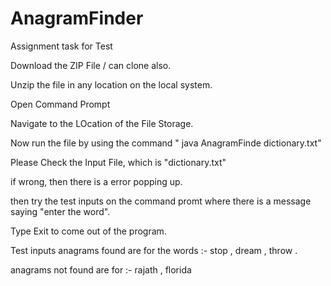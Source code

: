 # AnagramFinder
Assignment task for Test

Download the ZIP File / can clone also.

Unzip the file in any location on the local system.

Open Command Prompt

Navigate to the LOcation of the File Storage.

Now run the file by using the command " java AnagramFinde dictionary.txt"

Please Check the Input File, which is "dictionary.txt"

if wrong, then there is a error popping up.

then try the test inputs on the command promt where there is a message saying "enter the word". 

Type Exit to come out of the program.

Test inputs
anagrams found are for the words :- stop , dream , throw .

anagrams not found are for :- rajath , florida 



